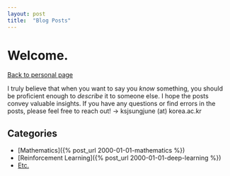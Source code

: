 ```yaml
---
layout: post
title:  "Blog Posts"
---
```


# Welcome. 
[Back to personal page](https://sungjune-kim.github.io/)

I truly believe that when you want to say you *know* something, you should be proficient enough to *describe* it to someone else. I hope the posts convey valuable insights. If you have any questions or find errors in the posts, please feel free to reach out! &rarr; ksjsungjune (at) korea.ac.kr

## Categories
- [Mathematics]({% post_url 2000-01-01-mathematics %})
- [Reinforcement Learning]({% post_url 2000-01-01-deep-learning %})
- [Etc.](https://sungjune-kim.github.io/)
